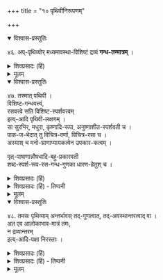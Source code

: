 +++
title = "१० पृथिवीनिरूपणम्"

+++

<details open><summary>विश्वास-प्रस्तुतिः</summary>

४६. अप्-पृथिव्योर् मध्यमावस्था-विशिष्टं द्रव्यं **गन्ध-तन्मात्रम्** ।
</details>

<details><summary>शिवप्रसादः (हिं)</summary>

अनुवाद – जल के पृथिवी रूप से परिणत होने के पूर्व दोनों के बीच में जी एक सूक्ष्मावस्था होती है, उस अवस्था से विशिष्ट जो द्रव्य होता है, उसे गन्धतन्मात्रा कहते हैं ।
</details>


<details><summary>मूलम्</summary>

४६. अप्पृथिव्योर्मध्यमावस्थाविशिष्टं द्रव्यं गन्धतन्मात्रम् ।
</details>


<details open><summary>विश्वास-प्रस्तुतिः</summary>

४७. तस्मात् पथिवी ।  
विशिष्ट-गन्धवत्त्वं,  
रसवत्त्वे सति विशिष्ट-स्पर्शवत्त्वम्  
इत्य्-आदि पृथिवी-लक्षणम् ।  
सा सुरभिर्, मधुरा, कृष्णादि-रूपा, अनुष्णाशीत-स्पर्शवती च ।  
पाक-ज-भेदात् तु विचित्र-वर्णा, विचित्र-रसा च ।  
अस्याश् च मनो-घ्राणाप्यायकत्वेन उपकार-कत्वम् ।

मृत्-पाषाणान्नौषधादि-बहु-प्रकारवती  
शब्द-स्पर्श-रूप-रस-गन्ध-गुणका धारण-हेतुश् च ।
</details>

<details><summary>शिवप्रसादः (हिं)</summary>

गन्धतन्मात्रा से पृथिवी उत्पन्न होती है । शान्तत्व, घोरत्व तथा मूढत्व इत्यादि से विशिष्ट गन्ध का आश्रय होना पृथिवी का पहला लक्षण है । रसवती होती हुई औष्ण्य तथा शीतत्व रहित स्पर्शवाली होना पृथिवी का लक्षण है । पृथिवी सुगन्धयुक्त, मधुर रसोपेत, कृष्ण रूप वाली, औष्ण्य एवं शैत्य रहित स्पर्श वाली है । पाक की भिन्नता के कारण विभिन्न प्रकारके वर्णों, रसों एवं गन्धों वाली होती है । पृथिवी की मिट्टी, पाषाण, अन्न तथा औषधियाँ आदि अनेक प्रकार के भेद हैं । 

इसमें पाँच गुण होते हैं— शब्द, स्पर्श, रूप, रस एवं गन्ध । 

</details>

<details><summary>शिवप्रसादः (हिं) - तिप्पनी</summary>

पृथिवी - निरूपण

भा० प्र० - - ' अद्भ्यः पृथिवी' पृथिवी है । पृथिवी विशिष्ट गुण का [[८७]] तम का पृथिवी में अन्त-

पृथिवी का अवस्थान्तर द्रव्य मानना ठीक नहीं ।


श्रुति बतलाती है कि पृथिवी का उपादानकारण आश्रय होती है । अथवा रसवती होने के साथ-साथ वह विशिष्ट स्पर्श का आश्रय होती है ।

पृथिवी आरम्भ में सुगन्धयुक्त, मधुर- रसोपेत, कृष्ण रूप वाली, अनुष्ण एवं एवं अशीत स्पर्श सदा बना रहता है। कहीं उष्ण एवं शीत प्रतीत होती है। पर ही उसमें वे गुण अनुभूत होते हैं; से स्पष्ट है कि कृष्ण पृथिवी का रूप है । विसजातीयतेजस्संयोग रूप विभिन्न पाकों के कारण पृथिवी में अनेक प्रकार के रूप उत्पन्न होते हैं । पृथिवी में स्वाभाविक माधुर्य है । पृथिवी के मिट्टी, पाषाण आदि अनेक प्रकार हैं । वैशेषिक सूत्र में कहा भी गया है - ' विषयो मृत्पाषाणस्थावरलक्षणः ।' अर्थात् पृथिवी के विषय मृत्तिका, पाषाण तथा स्थावर पदार्थ हैं ।

अशीत स्पर्श वाली होती है । उसमें अनुष्ण तेज एवं जल आदि के संसर्ग से पृथिवी कहीं- क्योंकि जल एवं धूप इत्यादि के संसर्ग के होने अन्यथा नहीं । 'यत् कृष्णं तदन्नस्य' इस श्रुति
</details>


<details><summary>मूलम्</summary>

४७. तस्मात् पथिवी । विशिष्टगन्धवत्त्वं रसवत्त्वे सति विशिष्टस्पर्शवत्त्वमित्यादि पृथिवीलक्षणम् । सा सुरभिर्मधुरा कृष्णादिरूपा अनुष्णाशीतस्पर्शवती च । पाकज- भेदात्तु विचित्रवर्णा विचित्ररसा च । अस्याश्च मनोघ्राणाप्यायकत्वेन उपकारकत्वम् ।
मृत्पाषाणान्नौषधादिबहुप्रकारवती शब्दस्पर्शरूपरसगन्धगुणका धारणहेतुश्च ।
</details>


<details open><summary>विश्वास-प्रस्तुतिः</summary>

४८. तमसः पृथिव्याम् अन्तर्भावस् तद्-गुणत्वात्, तद्-अवस्थान्तरत्वाद् वा ।  
अत एव आलोकाभाव-मात्रं तमः,  
न द्रव्यान्तरम्  
इत्य्-आदि-पक्षा निरस्ताः ।
</details>

<details><summary>शिवप्रसादः (हिं)</summary>

तम का पृथिवी मे अन्तर्भाव होता है । क्योंकि तम पृथिवी का गुण है अथवा वह रूप है ।  
अत एव तम प्रकाश का अभावमात्र है,  
तम को इत्यादि पक्षों का खण्डन उपर्युक्त प्रतिपादन से हो ही गया । 
</details>


<details><summary>शिवप्रसादः (हिं) - तिप्पनी</summary>

अन्धकार का निरूपण - सिद्धान्त में अन्धकार को पार्थिव द्रव्य मानकर उसका पृथिवी में अन्तर्भाव माना जाता है । अन्धकार को द्रव्य इसलिए माना जाता है कि वह नील रूपका आश्रय है । उसके अन्धकार का नीलत्व अबाधित प्रतीति है, क्योंकि सभी अन्धकारों में नील रूप की उपलब्धि होती है । उसके नीलत्व का कभी भी बाध नहीं होता है । 'यत् कृष्णं तदन्नस्य' श्रुति के अनुसार पृथिवी का रूप कृष्ण है । नील रूपवान् होने के कारण ही इसे पार्थिव मानना पड़ता है ।

अन्धकार के विषय में कुछ वादियों के मत


( १ ) वैशेषिक कहते हैं कि प्रौढ प्रकाशयुक्त तेजःसामान्य का अभाव ही अन्धकार है ।

( २ ) दूसरे लोग कहते हैं कि बाहर प्रकाश रहने पर भी नेत्र को मींचने पर सबको. अन्धकार प्रतीत होता है; इससे सिद्ध होता है कि रूप- प्रतीति का अभाव ही अन्धकार है ।

( ३ ) कुछ लोग कहते हैं कि आकाश में व्याप्त परमाणुओं में विद्यमान नीले रूपमात्र की प्रतीति ही अन्धकार की प्रतीति है ।


ये तीनों मत इसलिए अनुपपन्न हैं कि अभाव निषेध रूप से प्रतीत होता है । परन्तु अन्धकार 'अन्धकार है' इस रूप से प्रतीत होता है । अतएव अन्धकार भावपदार्थ है, वह अभावपदार्थ नहीं हो सकता है । इसलिए अन्धकार को पार्थिव द्रव्य मानना अत्यावश्यक है ।


[[८८]]




अन्धकार का द्रव्यत्व- प्रतिपादन


अन्धकार के द्रव्यत्व का प्रतिपादन करते हुए कहा गया है-


'तमो नाम द्रव्यं बहलविरलं मेचकचलम् ।  
प्रतीमः केनापि क्वचिदपि न बाधश्च ददृशे ॥  
अतः कल्प्यो हेतुः प्रमितिरपि शाब्दी विजयते ।  
निरालोकं चक्षुः प्रथयति हि तद्दर्शनवशात् ॥'


अर्थात् अन्धकार एक द्रव्य है, क्योंकि वह हमें घना, विरल, कृष्ण एवं चंचल  दिखलायी देता है । तम के विषय में होने वाली इस प्रतीति का कभी बाध भी में इतना नहीं होता है । यहाँ पर प्रश्न उठता है कि दीप के बूझते ही सम्पूर्ण गृह बड़ा अन्धकार कैसे व्याप्त हो जाता है ?  
तो इसका उत्तर यह है कि तदर्थ उचित उत्तर को ढूंढना होगा ।  
जिस प्रकार दीप के जलते ही सम्पूर्ण गृह में व्याप्त होने की क्षमता प्रभा में होती है,  
उसी तरह दीप के बूझते ही  
सम्पूर्ण गृह में व्याप्ति की शक्ति अन्धकार में भी होती है ।

प्रत्यक्षप्रमाण से सिद्ध तम के द्रव्यत्व का अपलाप नहीं किया जा सकता है ।

'तमः ससर्ज भगवान्' इत्यादि शास्त्र बतलाते हैं कि श्रीभगवान् ने अन्धकार की सृष्टि की । अन्धकार परमात्मा का शरीर है । इन वाक्यों से होने वाला शब्दबोध तभी प्रमात्व को प्राप्त कर विजयी होगा, यदि अन्धकार द्रव्य हो; क्योंकि द्रव्य की ही सृष्टि होती है तथा द्रव्य ही शरीर बन सकता है । अनुभवा- नुसार यह मानना चाहिए कि आलोक रहित चक्षु अन्धकार द्रव्य को उसी प्रकार प्रत्यक्ष करा देता है, जिस प्रकार आलोकाभाव को प्रत्यक्ष करा देता है ।
</details>


<details><summary>मूलम्</summary>

४८. तमसः पृथिव्यामन्तर्भावस्तद्गुणत्वात् तदवस्थान्तरत्वाद्वा ।  
अत एव आलोकाभावमात्रं तमः, न द्रव्यान्तरमित्यादिपक्षा निरस्ताः ।
</details>

